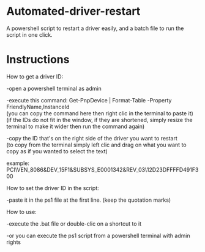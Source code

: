 # Automated-driver-restart
A powershell script to restart a driver easily, and a batch file to run the script in one click.
  
# Instructions
How to get a driver ID:  
  
-open a powershell terminal as admin  
  
-execute this command: Get-PnpDevice | Format-Table -Property FriendlyName,InstanceId  
(you can copy the command here then right clic in the terminal to paste it)  
(if the IDs do not fit in the window, if they are shortened, simply resize the terminal to make it wider then run the command again)  
  
-copy the ID that's on the right side of the driver you want to restart  
(to copy from the terminal simply left clic and drag on what you want to copy as if you wanted to select the text) 
  
example: PCI\VEN_8086&DEV_15F1&SUBSYS_E0001342&REV_03\12D23DFFFFD491F300  
  
How to set the driver ID in the script:  
  
-paste it in the ps1 file at the first line. (keep the quotation marks)  
  
How to use:  
  
-execute the .bat file or double-clic on a shortcut to it  
  
-or you can execute the ps1 script from a powershell terminal with admin rights  
